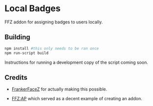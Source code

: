 # Local Badges

FFZ addon for assigning badges to users locally.

## Building

```sh
npm install #this only needs to be ran once
npm run-script build
```

Instructions for running a development copy of the script coming soon.

## Credits

* [FrankerFaceZ](https://frankerfacez.com) for actually making this possible.

* [FFZ:AP](https://ffzap.com) which served as a decent example of creating an addon.
